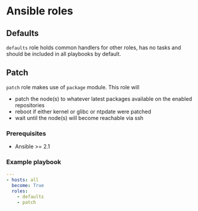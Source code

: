 # Ansible roles

## Defaults
`defaults` role holds common handlers for other roles, has no tasks and should be included in all playbooks by default.

## Patch
`patch` role makes use of `package` module.
This role will 
* patch the node(s) to whatever latest packages available on the enabled repositories
* reboot if either kernel or glibc or ntpdate were patched
* wait until the node(s) will become reachable via ssh


### Prerequisites
* Ansible >= 2.1

### Example playbook
```yaml
---
- hosts: all
  become: True
  roles:
    - defaults
    - patch
```
